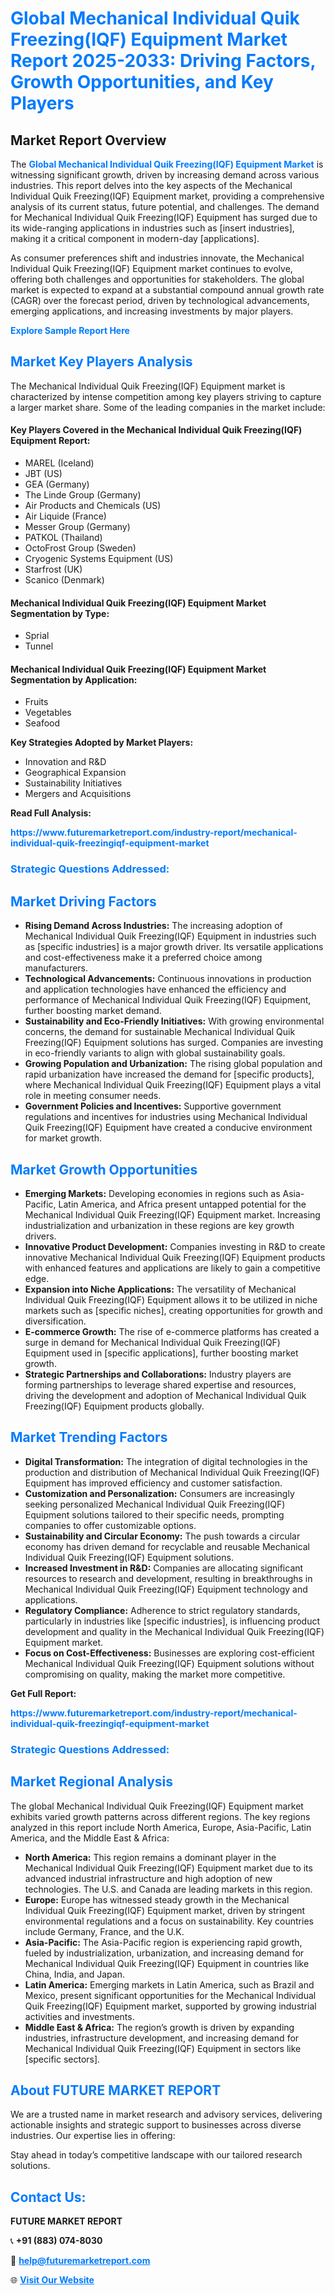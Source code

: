 <h1 style="color: #007BFF;">Global Mechanical Individual Quik Freezing(IQF) Equipment Market Report 2025-2033: Driving Factors, Growth Opportunities, and Key Players</h1>

<section id="overview">
<h2>Market Report Overview</h2>
<p>The <a href="https://www.futuremarketreport.com/industry-report/mechanical-individual-quik-freezingiqf-equipment-market" style="color: #007BFF; text-decoration: none;"><strong>Global Mechanical Individual Quik Freezing(IQF) Equipment Market</strong></a> is witnessing significant growth, driven by increasing demand across various industries. This report delves into the key aspects of the Mechanical Individual Quik Freezing(IQF) Equipment market, providing a comprehensive analysis of its current status, future potential, and challenges. The demand for Mechanical Individual Quik Freezing(IQF) Equipment has surged due to its wide-ranging applications in industries such as [insert industries], making it a critical component in modern-day [applications].</p>
<p>As consumer preferences shift and industries innovate, the Mechanical Individual Quik Freezing(IQF) Equipment market continues to evolve, offering both challenges and opportunities for stakeholders. The global market is expected to expand at a substantial compound annual growth rate (CAGR) over the forecast period, driven by technological advancements, emerging applications, and increasing investments by major players.</p>
</section>

<section id="overview">
<p><a href="https://www.futuremarketreport.com/request-sample/reportId=53488" style="color: #007BFF; text-decoration: none;"><strong>Explore Sample Report Here</strong></a></p>
</section>

<section id="key-players">
<h2 style="color: #007BFF;">Market Key Players Analysis</h2>
<p>The Mechanical Individual Quik Freezing(IQF) Equipment market is characterized by intense competition among key players striving to capture a larger market share. Some of the leading companies in the market include:</p>
<h4>Key Players Covered in the Mechanical Individual Quik Freezing(IQF) Equipment Report:</h4>
<ul><li>MAREL (Iceland)</li><li>JBT (US)</li><li>GEA (Germany)</li><li>The Linde Group (Germany)</li><li>Air Products and Chemicals (US)</li><li>Air Liquide (France)</li><li>Messer Group (Germany)</li><li>PATKOL (Thailand)</li><li>OctoFrost Group (Sweden)</li><li>Cryogenic Systems Equipment (US)</li><li>Starfrost (UK)</li><li>Scanico (Denmark)</li></ul>
<h4>Mechanical Individual Quik Freezing(IQF) Equipment Market Segmentation by Type:</h4>
<ul><li>Sprial</li><li>Tunnel</li></ul>

<h4>Mechanical Individual Quik Freezing(IQF) Equipment Market Segmentation by Application:</h4>
<ul><li>Fruits</li><li>Vegetables</li><li>Seafood</li></ul>
<p><strong>Key Strategies Adopted by Market Players:</strong></p>
<ul>
<li>Innovation and R&D</li>
<li>Geographical Expansion</li>
<li>Sustainability Initiatives</li>
<li>Mergers and Acquisitions</li>
</ul>
</section>

<section>
<p><strong>Read Full Analysis: </strong></p><a href="https://www.futuremarketreport.com/industry-report/mechanical-individual-quik-freezingiqf-equipment-market" style="color: #007BFF; text-decoration: none;"><strong>https://www.futuremarketreport.com/industry-report/mechanical-individual-quik-freezingiqf-equipment-market</strong></a>
<h3 style="color: #007BFF;">Strategic Questions Addressed:</h3>
</section>

<section id="driving-factors">
<h2 style="color: #007BFF;">Market Driving Factors</h2>
<ul>
<li><strong>Rising Demand Across Industries:</strong> The increasing adoption of Mechanical Individual Quik Freezing(IQF) Equipment in industries such as [specific industries] is a major growth driver. Its versatile applications and cost-effectiveness make it a preferred choice among manufacturers.</li>
<li><strong>Technological Advancements:</strong> Continuous innovations in production and application technologies have enhanced the efficiency and performance of Mechanical Individual Quik Freezing(IQF) Equipment, further boosting market demand.</li>
<li><strong>Sustainability and Eco-Friendly Initiatives:</strong> With growing environmental concerns, the demand for sustainable Mechanical Individual Quik Freezing(IQF) Equipment solutions has surged. Companies are investing in eco-friendly variants to align with global sustainability goals.</li>
<li><strong>Growing Population and Urbanization:</strong> The rising global population and rapid urbanization have increased the demand for [specific products], where Mechanical Individual Quik Freezing(IQF) Equipment plays a vital role in meeting consumer needs.</li>
<li><strong>Government Policies and Incentives:</strong> Supportive government regulations and incentives for industries using Mechanical Individual Quik Freezing(IQF) Equipment have created a conducive environment for market growth.</li>
</ul>
</section>

<section id="growth-opportunities">
<h2 style="color: #007BFF;">Market Growth Opportunities</h2>
<ul>
<li><strong>Emerging Markets:</strong> Developing economies in regions such as Asia-Pacific, Latin America, and Africa present untapped potential for the Mechanical Individual Quik Freezing(IQF) Equipment market. Increasing industrialization and urbanization in these regions are key growth drivers.</li>
<li><strong>Innovative Product Development:</strong> Companies investing in R&D to create innovative Mechanical Individual Quik Freezing(IQF) Equipment products with enhanced features and applications are likely to gain a competitive edge.</li>
<li><strong>Expansion into Niche Applications:</strong> The versatility of Mechanical Individual Quik Freezing(IQF) Equipment allows it to be utilized in niche markets such as [specific niches], creating opportunities for growth and diversification.</li>
<li><strong>E-commerce Growth:</strong> The rise of e-commerce platforms has created a surge in demand for Mechanical Individual Quik Freezing(IQF) Equipment used in [specific applications], further boosting market growth.</li>
<li><strong>Strategic Partnerships and Collaborations:</strong> Industry players are forming partnerships to leverage shared expertise and resources, driving the development and adoption of Mechanical Individual Quik Freezing(IQF) Equipment products globally.</li>
</ul>
</section>

<section id="trending-factors">
<h2 style="color: #007BFF;">Market Trending Factors</h2>
<ul>
<li><strong>Digital Transformation:</strong> The integration of digital technologies in the production and distribution of Mechanical Individual Quik Freezing(IQF) Equipment has improved efficiency and customer satisfaction.</li>
<li><strong>Customization and Personalization:</strong> Consumers are increasingly seeking personalized Mechanical Individual Quik Freezing(IQF) Equipment solutions tailored to their specific needs, prompting companies to offer customizable options.</li>
<li><strong>Sustainability and Circular Economy:</strong> The push towards a circular economy has driven demand for recyclable and reusable Mechanical Individual Quik Freezing(IQF) Equipment solutions.</li>
<li><strong>Increased Investment in R&D:</strong> Companies are allocating significant resources to research and development, resulting in breakthroughs in Mechanical Individual Quik Freezing(IQF) Equipment technology and applications.</li>
<li><strong>Regulatory Compliance:</strong> Adherence to strict regulatory standards, particularly in industries like [specific industries], is influencing product development and quality in the Mechanical Individual Quik Freezing(IQF) Equipment market.</li>
<li><strong>Focus on Cost-Effectiveness:</strong> Businesses are exploring cost-efficient Mechanical Individual Quik Freezing(IQF) Equipment solutions without compromising on quality, making the market more competitive.</li>
</ul>
</section>

<section>
<p><strong>Get Full Report: </strong></p><a href="https://www.futuremarketreport.com/industry-report/mechanical-individual-quik-freezingiqf-equipment-market" style="color: #007BFF; text-decoration: none;"><strong>https://www.futuremarketreport.com/industry-report/mechanical-individual-quik-freezingiqf-equipment-market</strong></a>
<h3 style="color: #007BFF;">Strategic Questions Addressed:</h3>
</section>


<section id="regional-analysis">
<h2 style="color: #007BFF;">Market Regional Analysis</h2>
<p>The global Mechanical Individual Quik Freezing(IQF) Equipment market exhibits varied growth patterns across different regions. The key regions analyzed in this report include North America, Europe, Asia-Pacific, Latin America, and the Middle East & Africa:</p>
<ul>
<li><strong>North America:</strong> This region remains a dominant player in the Mechanical Individual Quik Freezing(IQF) Equipment market due to its advanced industrial infrastructure and high adoption of new technologies. The U.S. and Canada are leading markets in this region.</li>
<li><strong>Europe:</strong> Europe has witnessed steady growth in the Mechanical Individual Quik Freezing(IQF) Equipment market, driven by stringent environmental regulations and a focus on sustainability. Key countries include Germany, France, and the U.K.</li>
<li><strong>Asia-Pacific:</strong> The Asia-Pacific region is experiencing rapid growth, fueled by industrialization, urbanization, and increasing demand for Mechanical Individual Quik Freezing(IQF) Equipment in countries like China, India, and Japan.</li>
<li><strong>Latin America:</strong> Emerging markets in Latin America, such as Brazil and Mexico, present significant opportunities for the Mechanical Individual Quik Freezing(IQF) Equipment market, supported by growing industrial activities and investments.</li>
<li><strong>Middle East & Africa:</strong> The region’s growth is driven by expanding industries, infrastructure development, and increasing demand for Mechanical Individual Quik Freezing(IQF) Equipment in sectors like [specific sectors].</li>
</ul>
</section>

<footer>
<h2 style="color: #007BFF;">About FUTURE MARKET REPORT</h2>
<p>We are a trusted name in market research and advisory services, delivering actionable insights and strategic support to businesses across diverse industries. Our expertise lies in offering:</p>

<p>Stay ahead in today’s competitive landscape with our tailored research solutions.</p>

<h2 style="color: #007BFF;">Contact Us:</h2>
<p><strong>FUTURE MARKET REPORT</strong></p>
<p>📞 <strong>+91 (883) 074-8030</strong></p>
<p>📧 <strong><a href="mailto:help@futuremarketreport.com" style="color: #007BFF;">help@futuremarketreport.com</a></strong></p>
<p>🌐 <strong><a href="https://www.futuremarketreport.com/" style="color: #007BFF;">Visit Our Website</a></strong></p>
</footer>